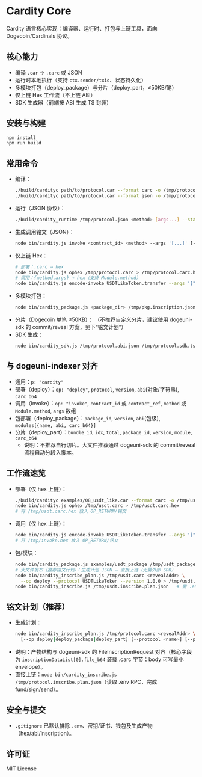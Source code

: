 # Cardity Core

Cardity 语言核心实现：编译器、运行时、打包与上链工具，面向 Dogecoin/Cardinals 协议。

## 核心能力
- 编译 `.car` → `.carc` 或 JSON
- 运行时本地执行（支持 `ctx.sender/txid`、状态持久化）
- 多模块打包（deploy_package）与分片（deploy_part，≤50KB/笔）
- 仅上链 Hex 工作流（不上链 ABI）
- SDK 生成器（前端按 ABI 生成 TS 封装）

## 安装与构建
```bash
npm install
npm run build
```

## 常用命令
- 编译：
  ```bash
  ./build/cardityc path/to/protocol.car --format carc -o /tmp/protocol.carc
  ./build/cardityc path/to/protocol.car --format json -o /tmp/protocol.json
  ```
- 运行（JSON 协议）：
  ```bash
  ./build/cardity_runtime /tmp/protocol.json <method> [args...] --state /tmp/state.json --sender D...
  ```
- 生成调用铭文（JSON）：
  ```bash
  node bin/cardity.js invoke <contract_id> <method> --args '[...]' [--module Name]
  ```
- 仅上链 Hex：
  ```bash
  # 部署：.carc → hex
  node bin/cardity.js ophex /tmp/protocol.carc > /tmp/protocol.carc.hex
  # 调用：{method,args} → hex（支持 Module.method）
  node bin/cardity.js encode-invoke USDTLikeToken.transfer --args '["D...",5000]' > /tmp/invoke.hex
  ```
- 多模块打包：
  ```bash
  node bin/cardity_package.js <package_dir> /tmp/pkg.inscription.json
  ```
- 分片（Dogecoin 单笔 ≤50KB）：
  （不推荐自定义分片，建议使用 dogeuni-sdk 的 commit/reveal 方案，见下“铭文计划”）
- SDK 生成：
  ```bash
  node bin/cardity_sdk.js /tmp/protocol.abi.json /tmp/protocol.sdk.ts
  ```

## 与 dogeuni-indexer 对齐
- 通用：`p: "cardity"`
- 部署（deploy）：`op: "deploy"`, `protocol`, `version`, `abi`(对象/字符串), `carc_b64`
- 调用（invoke）：`op: "invoke"`, `contract_id` 或 `contract_ref`, `method` 或 `Module.method`, `args` 数组
- 包部署（deploy_package）：`package_id`, `version`, `abi`(包级), `modules[{name, abi, carc_b64}]`
- 分片（deploy_part）：`bundle_id`, `idx`, `total`, `package_id`, `version`, `module`, `carc_b64`
  - 说明：不推荐自行切片。大文件推荐通过 dogeuni-sdk 的 commit/reveal 流程自动分段入脚本。

## 工作流速览
- 部署（仅 hex 上链）：
  ```bash
  ./build/cardityc examples/08_usdt_like.car --format carc -o /tmp/usdt.carc
  node bin/cardity.js ophex /tmp/usdt.carc > /tmp/usdt.carc.hex
  # 将 /tmp/usdt.carc.hex 放入 OP_RETURN/铭文
  ```
- 调用（仅 hex 上链）：
  ```bash
  node bin/cardity.js encode-invoke USDTLikeToken.transfer --args '["D...",5000]' > /tmp/invoke.hex
  # 将 /tmp/invoke.hex 放入 OP_RETURN/铭文
  ```
- 包/模块：
  ```bash
  node bin/cardity_package.js examples/usdt_package /tmp/usdt_package.inscription.json
  # 大文件发布（推荐铭文计划）：生成计划 JSON → 直接上链（无需外部 SDK）
  node bin/cardity_inscribe_plan.js /tmp/usdt.carc <revealAddr> \
    --op deploy --protocol USDTLikeToken --version 1.0.0 > /tmp/usdt.inscribe.plan.json
  node bin/cardity_inscribe.js /tmp/usdt.inscribe.plan.json   # 需 .env RPC
  ```

## 铭文计划（推荐）
- 生成计划：
  ```bash
  node bin/cardity_inscribe_plan.js /tmp/protocol.carc <revealAddr> \
    [--op deploy|deploy_package|deploy_part] [--protocol <name>] [--package-id <id>] [--module <name>] [--version <v>] > /tmp/protocol.inscribe.plan.json
  ```
- 说明：产物结构与 dogeuni-sdk 的 FileInscriptionRequest 对齐（核心字段为 `inscriptionDataList[0].file_b64` 装载 .carc 字节；body 可写最小 envelope）。
- 直接上链：`node bin/cardity_inscribe.js /tmp/protocol.inscribe.plan.json`（读取 .env RPC，完成 fund/sign/send）。

## 安全与提交
- `.gitignore` 已默认排除 `.env`、密钥/证书、钱包及生成产物（hex/abi/inscription）。

## 许可证
MIT License
